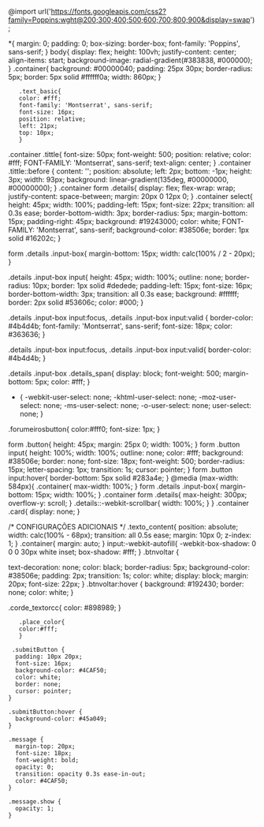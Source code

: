 @import url('https://fonts.googleapis.com/css2?family=Poppins:wght@200;300;400;500;600;700;800;900&display=swap');

*{
    margin: 0;
    padding: 0;
    box-sizing: border-box;
    font-family: 'Poppins', sans-serif;
}
body{
    display: flex;
    height: 100vh;
    justify-content: center;
    align-items: start;
       background-image: radial-gradient(#383838, #000000);
}
.container{
    background: #00000040;
    padding: 25px 30px;
    border-radius: 5px;
    border: 5px solid #ffffff0a;
       width: 860px;
  }
       
       .text_basic{
       color: #fff;
       font-family: 'Montserrat', sans-serif;
       font-size: 16px;
       position: relative;
       left: 21px;
       top: 10px;
       }
       
.container .tittle{
    font-size: 50px;
    font-weight: 500;
    position: relative;
       color: #fff;
       FONT-FAMILY: 'Montserrat', sans-serif;
       text-align: center;
}
.container .tittle::before {
    content: '';
    position: absolute;
    left: 2px;
    bottom: -1px;
    height: 3px;
    width: 93px;
    background: linear-gradient(135deg, #00000000, #00000000);
}
.container form .details{
    display: flex;
    flex-wrap: wrap;
    justify-content: space-between;
    margin: 20px 0 12px 0;
}
.container select{
    height: 45px;
    width: 100%;
    padding-left: 15px;
    font-size: 22px;
    transition: all 0.3s ease;
    border-bottom-width: 3px;
    border-radius: 5px;
    margin-bottom: 15px;
    padding-right: 45px;
       background: #19243000;
       color: white;
       FONT-FAMILY: 'Montserrat', sans-serif;
       background-color: #38506e;
       border: 1px solid #16202c;
}
  
form .details .input-box{
    margin-bottom: 15px;
    width: calc(100% / 2 - 20px);
}
  
.details .input-box input{
    height: 45px;
    width: 100%;
    outline: none;
    border-radius: 10px;
    border: 1px solid #dedede;
    padding-left: 15px;
    font-size: 16px;
    border-bottom-width: 3px;
    transition: all 0.3s ease;
       background: #ffffff;
       border: 2px solid #53606c;
       color: #000;
}
  
.details .input-box input:focus, .details .input-box input:valid {
    border-color: #4b4d4b;
       font-family: 'Montserrat', sans-serif;
    font-size: 18px;
       color: #363636;
}

.details .input-box input:focus,
.details .input-box input:valid{
    border-color: #4b4d4b;
}
  
.details .input-box .details_span{
    display: block;
    font-weight: 500;
    margin-bottom: 5px;
           color: #fff;
}    

  * {
    -webkit-user-select: none;
    -khtml-user-select: none;
    -moz-user-select: none;
    -ms-user-select: none;
    -o-user-select: none;
    user-select: none;
  }
  
.forumeirosbutton{
  color:#fff0;
  font-size: 1px;
}
  
form .button{
    height: 45px;
    margin: 25px 0;
    width: 100%;
}
form .button input{
    height: 100%;
    width: 100%;
    outline: none;
    color: #fff;
    background: #38506e;
    border: none;
    font-size: 18px;
    font-weight: 500;
    border-radius: 15px;
    letter-spacing: 1px;
    transition: 1s;
    cursor: pointer;
}
form .button input:hover{
    border-bottom: 5px solid #283a4e;
}
@media (max-width: 584px){
    .container{
        max-width: 100%;
    }
    form .details .input-box{
        margin-bottom: 15px;
        width: 100%;
    }
    .container form .details{
        max-height: 300px;
        overflow-y: scroll;
    }
    .details::-webkit-scrollbar{
        width: 100%;
    }
}
.container .card{
    display: none;
}

/* CONFIGURAÇÕES ADICIONAIS */
.texto_content{
    position: absolute;
    width: calc(100% - 68px);
    transition: all 0.5s ease;
    margin: 10px 0;
    z-index: 1;
}
.container{
    margin: auto;
}
input:-webkit-autofill{
    -webkit-box-shadow: 0 0 0 30px white inset;
    box-shadow: #fff;
}
.btnvoltar {
  
  text-decoration: none;
  color: black;
  border-radius: 5px;
  background-color: #38506e;
  padding: 2px;
  transition: 1s;
  color: white;
  display: block;
  margin: 20px;
  font-size: 22px;
}
.btnvoltar:hover {
  background: #192430;
  border: none;
  color: white;
}
       
.corde_textorcc{
       color: #898989;
       }
       
       .place_color{
       color:#fff;
       }
  
     .submitButton {
      padding: 10px 20px;
      font-size: 16px;
      background-color: #4CAF50;
      color: white;
      border: none;
      cursor: pointer;
    }

    .submitButton:hover {
      background-color: #45a049;
    }

    .message {
      margin-top: 20px;
      font-size: 18px;
      font-weight: bold;
      opacity: 0;
      transition: opacity 0.3s ease-in-out;
      color: #4CAF50;
    }

    .message.show {
      opacity: 1;
    }
